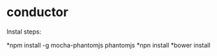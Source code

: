 conductor
=========

Instal steps:

*npm install -g mocha-phantomjs phantomjs
*npn install
*bower install
